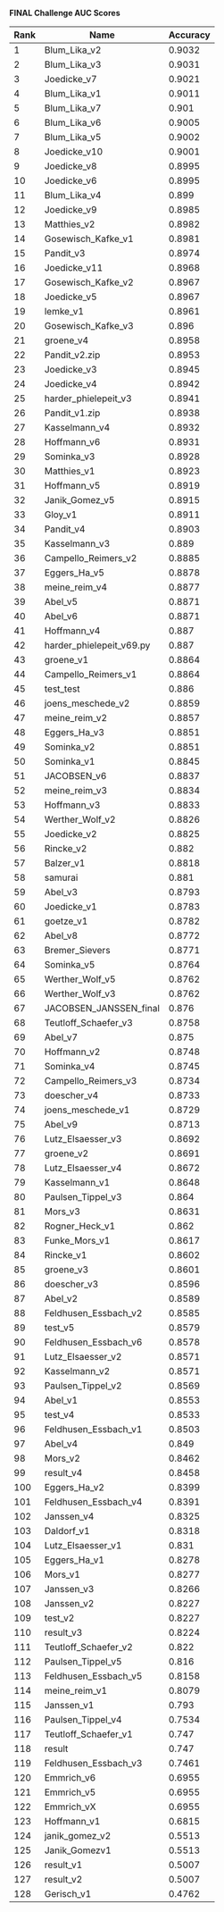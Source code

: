 **FINAL Challenge AUC Scores**


|Rank|Name|Accuracy|
|----|-----|---|
|1|Blum_Lika_v2|0.9032| 
|2|Blum_Lika_v3|0.9031| 
|3|Joedicke_v7|0.9021| 
|4|Blum_Lika_v1|0.9011| 
|5|Blum_Lika_v7|0.901| 
|6|Blum_Lika_v6|0.9005| 
|7|Blum_Lika_v5|0.9002| 
|8|Joedicke_v10|0.9001| 
|9|Joedicke_v8|0.8995| 
|10|Joedicke_v6|0.8995| 
|11|Blum_Lika_v4|0.899| 
|12|Joedicke_v9|0.8985| 
|13|Matthies_v2|0.8982| 
|14|Gosewisch_Kafke_v1|0.8981| 
|15|Pandit_v3|0.8974| 
|16|Joedicke_v11|0.8968| 
|17|Gosewisch_Kafke_v2|0.8967| 
|18|Joedicke_v5|0.8967| 
|19|lemke_v1|0.8961| 
|20|Gosewisch_Kafke_v3|0.896| 
|21|groene_v4|0.8958| 
|22|Pandit_v2.zip|0.8953| 
|23|Joedicke_v3|0.8945| 
|24|Joedicke_v4|0.8942| 
|25|harder_phielepeit_v3|0.8941| 
|26|Pandit_v1.zip|0.8938| 
|27|Kasselmann_v4|0.8932| 
|28|Hoffmann_v6|0.8931| 
|29|Sominka_v3|0.8928| 
|30|Matthies_v1|0.8923| 
|31|Hoffmann_v5|0.8919| 
|32|Janik_Gomez_v5|0.8915| 
|33|Gloy_v1|0.8911| 
|34|Pandit_v4|0.8903| 
|35|Kasselmann_v3|0.889| 
|36|Campello_Reimers_v2|0.8885| 
|37|Eggers_Ha_v5|0.8878| 
|38|meine_reim_v4|0.8877| 
|39|Abel_v5|0.8871| 
|40|Abel_v6|0.8871| 
|41|Hoffmann_v4|0.887| 
|42|harder_phielepeit_v69.py|0.887| 
|43|groene_v1|0.8864| 
|44|Campello_Reimers_v1|0.8864| 
|45|test_test|0.886| 
|46|joens_meschede_v2|0.8859| 
|47|meine_reim_v2|0.8857| 
|48|Eggers_Ha_v3|0.8851| 
|49|Sominka_v2|0.8851| 
|50|Sominka_v1|0.8845| 
|51|JACOBSEN_v6|0.8837| 
|52|meine_reim_v3|0.8834| 
|53|Hoffmann_v3|0.8833| 
|54|Werther_Wolf_v2|0.8826| 
|55|Joedicke_v2|0.8825| 
|56|Rincke_v2|0.882| 
|57|Balzer_v1|0.8818| 
|58|samurai|0.881| 
|59|Abel_v3|0.8793| 
|60|Joedicke_v1|0.8783| 
|61|goetze_v1|0.8782| 
|62|Abel_v8|0.8772| 
|63|Bremer_Sievers|0.8771| 
|64|Sominka_v5|0.8764| 
|65|Werther_Wolf_v5|0.8762| 
|66|Werther_Wolf_v3|0.8762| 
|67|JACOBSEN_JANSSEN_final|0.876| 
|68|Teutloff_Schaefer_v3|0.8758| 
|69|Abel_v7|0.875| 
|70|Hoffmann_v2|0.8748| 
|71|Sominka_v4|0.8745| 
|72|Campello_Reimers_v3|0.8734| 
|73|doescher_v4|0.8733| 
|74|joens_meschede_v1|0.8729| 
|75|Abel_v9|0.8713| 
|76|Lutz_Elsaesser_v3|0.8692| 
|77|groene_v2|0.8691| 
|78|Lutz_Elsaesser_v4|0.8672| 
|79|Kasselmann_v1|0.8648| 
|80|Paulsen_Tippel_v3|0.864| 
|81|Mors_v3|0.8631| 
|82|Rogner_Heck_v1|0.862| 
|83|Funke_Mors_v1|0.8617| 
|84|Rincke_v1|0.8602| 
|85|groene_v3|0.8601| 
|86|doescher_v3|0.8596| 
|87|Abel_v2|0.8589| 
|88|Feldhusen_Essbach_v2|0.8585| 
|89|test_v5|0.8579| 
|90|Feldhusen_Essbach_v6|0.8578| 
|91|Lutz_Elsaesser_v2|0.8571| 
|92|Kasselmann_v2|0.8571| 
|93|Paulsen_Tippel_v2|0.8569| 
|94|Abel_v1|0.8553| 
|95|test_v4|0.8533| 
|96|Feldhusen_Essbach_v1|0.8503| 
|97|Abel_v4|0.849| 
|98|Mors_v2|0.8462| 
|99|result_v4|0.8458| 
|100|Eggers_Ha_v2|0.8399| 
|101|Feldhusen_Essbach_v4|0.8391| 
|102|Janssen_v4|0.8325| 
|103|Daldorf_v1|0.8318| 
|104|Lutz_Elsaesser_v1|0.831| 
|105|Eggers_Ha_v1|0.8278| 
|106|Mors_v1|0.8277| 
|107|Janssen_v3|0.8266| 
|108|Janssen_v2|0.8227| 
|109|test_v2|0.8227| 
|110|result_v3|0.8224| 
|111|Teutloff_Schaefer_v2|0.822| 
|112|Paulsen_Tippel_v5|0.816| 
|113|Feldhusen_Essbach_v5|0.8158| 
|114|meine_reim_v1|0.8079| 
|115|Janssen_v1|0.793| 
|116|Paulsen_Tippel_v4|0.7534| 
|117|Teutloff_Schaefer_v1|0.747| 
|118|result|0.747| 
|119|Feldhusen_Essbach_v3|0.7461| 
|120|Emmrich_v6|0.6955| 
|121|Emmrich_v5|0.6955| 
|122|Emmrich_vX|0.6955| 
|123|Hoffmann_v1|0.6815| 
|124|janik_gomez_v2|0.5513| 
|125|Janik_Gomezv1|0.5513| 
|126|result_v1|0.5007| 
|127|result_v2|0.5007| 
|128|Gerisch_v1|0.4762| 

